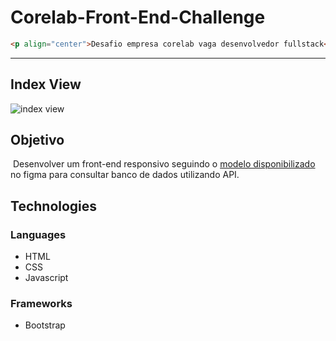 # Corelab-Front-End-Challenge

```html
<p align="center">Desafio empresa corelab vaga desenvolvedor fullstack</p>
```

---



## Index View

<img src="https://github.com/vianaV19/Corelab-Front-End-Challenge/blob/main/imgs/index.png" alt="index view" />



##  Objetivo 

​	Desenvolver um front-end responsivo seguindo o <a href="https://www.figma.com/proto/YQW8HWNKcLOJueJvTOdBia/Untitled?node-id=2%3A2&starting-point-node-id=2%3A2"> modelo disponibilizado</a> no figma para consultar banco de dados utilizando API.

## Technologies

### Languages

- HTML
- CSS
- Javascript 

### Frameworks

- Bootstrap 

